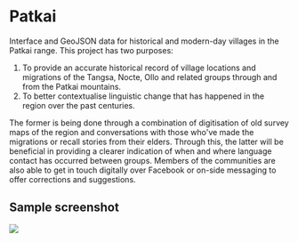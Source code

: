 # Patkai
Interface and GeoJSON data for historical and modern-day villages in the Patkai range. This project has two purposes:

1. To provide an accurate historical record of village locations and migrations of the Tangsa, Nocte, Ollo and related groups through and from the Patkai mountains.
2. To better contextualise linguistic change that has happened in the region over the past centuries.

The former is being done through a combination of digitisation of old survey maps of the region and conversations with those who've made the migrations or recall stories from their elders. Through this, the latter will be beneficial in providing a clearer indication of when and where language contact has occurred between groups. Members of the communities are also able to get in touch digitally over Facebook or on-side messaging to offer corrections and suggestions.

## Sample screenshot
![](http://phonemica.net/github/patkai.jpg)
